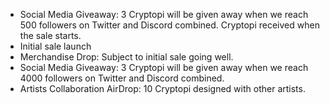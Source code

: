- Social Media Giveaway: 3 Cryptopi will be given away when we reach 500 followers on Twitter and Discord combined. Cryptopi received when the sale starts.
- Initial sale launch
- Merchandise Drop: Subject to initial sale going well.
- Social Media Giveaway: 3 Cryptopi will be given away when we reach 4000 followers on Twitter and Discord combined.
- Artists Collaboration AirDrop: 10 Cryptopi designed with other artists.
